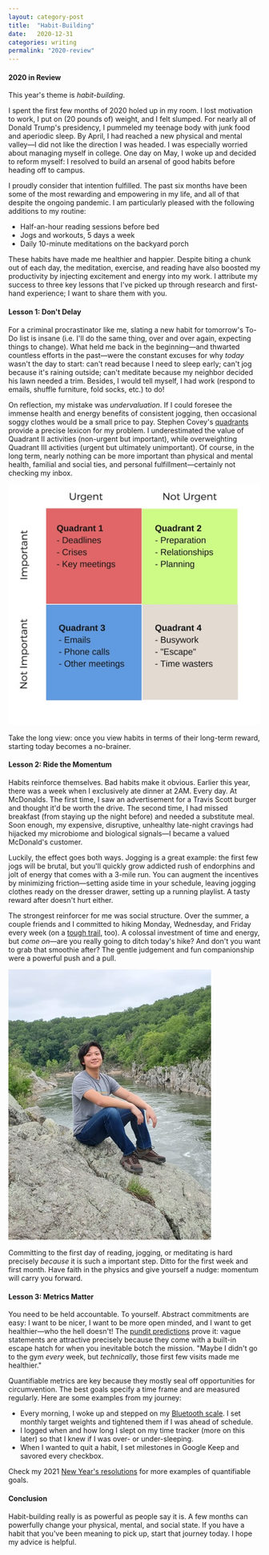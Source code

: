```yaml
---
layout: category-post
title:  "Habit-Building"
date:   2020-12-31
categories: writing
permalink: "2020-review"
---
```


#### 2020 in Review

This year's theme is *habit-building*.

I spent the first few months of 2020 holed up in my room. I lost motivation to work, I put on (20 pounds of) weight, and I felt slumped. For nearly all of Donald Trump's presidency, I pummeled my teenage body with junk food and aperiodic sleep. By April, I had reached a new physical and mental valley—I did not like the direction I was headed. I was especially worried about managing myself in college. One day on May, I woke up and decided to reform myself: I resolved to build an arsenal of good habits before heading off to campus.

I proudly consider that intention fulfilled. The past six months have been some of the most rewarding and empowering in my life, and all of that despite the ongoing pandemic. I am particularly pleased with the following additions to my routine:
- Half-an-hour reading sessions before bed
- Jogs and workouts, 5 days a week
- Daily 10-minute meditations on the backyard porch

These habits have made me healthier and happier. Despite biting a chunk out of each day, the meditation, exercise, and reading have also boosted my productivity by injecting excitement and energy into my work. I attribute my success to three key lessons that I've picked up through research and first-hand experience; I want to share them with you.

#### Lesson 1: Don't Delay

For a criminal procrastinator like me, slating a new habit for tomorrow's To-Do list is insane (i.e. I'll do the same thing, over and over again, expecting things to change). What held me back in the beginning—and thwarted countless efforts in the past—were the constant excuses for why *today* wasn't the day to start: can't read because I need to sleep early; can't jog because it's raining outside; can't meditate because my neighbor decided his lawn needed a trim. Besides, I would tell myself, I had work (respond to emails, shuffle furniture, fold socks, etc.) to do!

On reflection, my mistake was *undervaluation*. If I could foresee the immense health and energy benefits of consistent jogging, then occasional soggy clothes would be a small price to pay. Stephen Covey's [quadrants](https://www.bishophouse.com/wp-content/uploads/2013/02/Effective-Personal-Management-with-Covey-The-4-Quads.pdf) provide a precise lexicon for my problem. I underestimated the value of Quadrant II activities (non-urgent but important), while overweighting Quadrant III activities (urgent but ultimately unimportant). Of course, in the long term, nearly nothing can be more important than physical and mental health, familial and social ties, and personal fulfillment—certainly not checking my inbox.

![](/resources/quadrants.jpg)

Take the long view: once you view habits in terms of their long-term reward, starting today becomes a no-brainer.

#### Lesson 2: Ride the Momentum

Habits reinforce themselves. Bad habits make it obvious. Earlier this year, there was a week when I exclusively ate dinner at 2AM. Every day. At McDonalds. The first time, I saw an advertisement for a Travis Scott burger and thought it'd be worth the drive. The second time, I had missed breakfast (from staying up the night before) and needed a substitute meal. Soon enough, my expensive, disruptive, unhealthy late-night cravings had hijacked my microbiome and biological signals—I became a valued McDonald's customer.

Luckily, the effect goes both ways. Jogging is a great example: the first few jogs will be brutal, but you'll quickly grow addicted rush of endorphins and jolt of energy that comes with a 3-mile run. You can augment the incentives by minimizing friction—setting aside time in your schedule, leaving jogging clothes ready on the dresser drawer, setting up a running playlist. A tasty reward after doesn't hurt either.

The strongest reinforcer for me was social structure. Over the summer, a couple friends and I committed to hiking Monday, Wednesday, and Friday every week (on a [tough trail](https://www.nps.gov/choh/planyourvisit/billy-goat-trail.htm), too). A colossal investment of time and energy, but *come on*—are you really going to ditch today's hike? And don't you want to grab that smoothie after? The gentle judgement and fun companionship were a powerful push and a pull.

![](/resources/hiking.jpg)

Committing to the first day of reading, jogging, or meditating is hard precisely *because* it is such a important step. Ditto for the first week and first month. Have faith in the physics and give yourself a nudge: momentum will carry you forward.

#### Lesson 3: Metrics Matter

You need to be held accountable. To yourself. Abstract commitments are easy: I want to be nicer, I want to be more open minded, and I want to get healthier—who the hell doesn't! The [pundit predictions](https://www.washingtonpost.com/news/monkey-cage/wp/2015/09/30/pundits-are-regularly-outpredicted-by-people-youve-never-heard-of-heres-how-to-change-that/) prove it: vague statements are attractive precisely because they come with a built-in escape hatch for when you inevitable botch the mission. "Maybe I didn't go to the gym *every* week, but *technically*, those first few visits made me healthier."

Quantifiable metrics are key because they mostly seal off opportunities for circumvention. The best goals specify a time frame and are measured regularly. Here are some examples from my journey:

- Every morning, I woke up and stepped on my [Bluetooth scale](https://www.amazon.com/YUNMAI-Compact-Bluetooth-Scale-Weight/dp/B08C93W6Y7/ref=asc_df_B08C93W6Y7/?tag=hyprod-20&linkCode=df0&hvadid=475751157814&hvpos=&hvnetw=g&hvrand=9472119311201818737&hvpone=&hvptwo=&hvqmt=&hvdev=c&hvdvcmdl=&hvlocint=&hvlocphy=9007784&hvtargid=pla-1281800189472&psc=1). I set monthly target weights and tightened them if I was ahead of schedule.
- I logged when and how long I slept on my time tracker (more on this later) so that I knew if I was over- or under-sleeping.
- When I wanted to quit a habit, I set milestones in Google Keep and savored every checkbox.

Check my 2021 [New Year's resolutions](https://peterzhang.info/2021-resolutions) for more examples of quantifiable goals.

#### Conclusion

Habit-building really is as powerful as people say it is. A few months can powerfully change your physical, mental, and social state. If you have a habit that you've been meaning to pick up, start that journey today. I hope my advice is helpful.